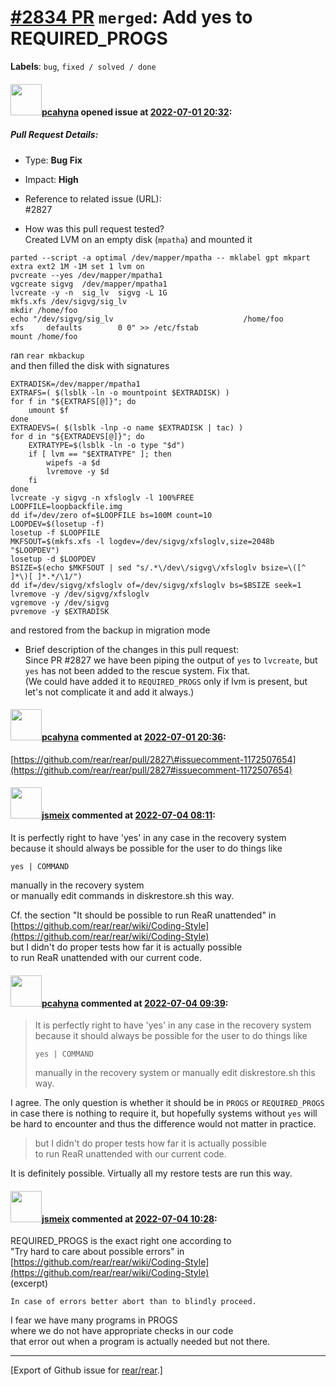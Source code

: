[\#2834 PR](https://github.com/rear/rear/pull/2834) `merged`: Add yes to REQUIRED\_PROGS
========================================================================================

**Labels**: `bug`, `fixed / solved / done`

#### <img src="https://avatars.githubusercontent.com/u/26300485?u=9105d243bc9f7ade463a3e52e8dd13fa67837158&v=4" width="50">[pcahyna](https://github.com/pcahyna) opened issue at [2022-07-01 20:32](https://github.com/rear/rear/pull/2834):

##### Pull Request Details:

-   Type: **Bug Fix**

-   Impact: **High**

-   Reference to related issue (URL):  
    \#2827

-   How was this pull request tested?  
    Created LVM on an empty disk (`mpatha`) and mounted it

<!-- -->

    parted --script -a optimal /dev/mapper/mpatha -- mklabel gpt mkpart extra ext2 1M -1M set 1 lvm on
    pvcreate --yes /dev/mapper/mpatha1
    vgcreate sigvg  /dev/mapper/mpatha1
    lvcreate -y -n  sig_lv  sigvg -L 1G
    mkfs.xfs /dev/sigvg/sig_lv
    mkdir /home/foo
    echo "/dev/sigvg/sig_lv                             /home/foo                   xfs     defaults        0 0" >> /etc/fstab
    mount /home/foo

ran `rear mkbackup`  
and then filled the disk with signatures

    EXTRADISK=/dev/mapper/mpatha1
    EXTRAFS=( $(lsblk -ln -o mountpoint $EXTRADISK) )
    for f in "${EXTRAFS[@]}"; do
        umount $f
    done
    EXTRADEVS=( $(lsblk -lnp -o name $EXTRADISK | tac) )
    for d in "${EXTRADEVS[@]}"; do
        EXTRATYPE=$(lsblk -ln -o type "$d")
        if [ lvm == "$EXTRATYPE" ]; then
            wipefs -a $d
            lvremove -y $d
        fi
    done
    lvcreate -y sigvg -n xfsloglv -l 100%FREE
    LOOPFILE=loopbackfile.img
    dd if=/dev/zero of=$LOOPFILE bs=100M count=10
    LOOPDEV=$(losetup -f)
    losetup -f $LOOPFILE
    MKFSOUT=$(mkfs.xfs -l logdev=/dev/sigvg/xfsloglv,size=2048b "$LOOPDEV")
    losetup -d $LOOPDEV
    BSIZE=$(echo $MKFSOUT | sed "s/.*\/dev\/sigvg\/xfsloglv bsize=\([^ ]*\)[ ]*.*/\1/")
    dd if=/dev/sigvg/xfsloglv of=/dev/sigvg/xfsloglv bs=$BSIZE seek=1
    lvremove -y /dev/sigvg/xfsloglv
    vgremove -y /dev/sigvg
    pvremove -y $EXTRADISK

and restored from the backup in migration mode

-   Brief description of the changes in this pull request:  
    Since PR \#2827 we have been piping the output of `yes` to
    `lvcreate`, but `yes` has not been added to the rescue system. Fix
    that.  
    (We could have added it to `REQUIRED_PROGS` only if lvm is present,
    but let's not complicate it and add it always.)

#### <img src="https://avatars.githubusercontent.com/u/26300485?u=9105d243bc9f7ade463a3e52e8dd13fa67837158&v=4" width="50">[pcahyna](https://github.com/pcahyna) commented at [2022-07-01 20:36](https://github.com/rear/rear/pull/2834#issuecomment-1172696655):

[https://github.com/rear/rear/pull/2827\#issuecomment-1172507654](https://github.com/rear/rear/pull/2827#issuecomment-1172507654)

#### <img src="https://avatars.githubusercontent.com/u/1788608?u=925fc54e2ce01551392622446ece427f51e2f0ce&v=4" width="50">[jsmeix](https://github.com/jsmeix) commented at [2022-07-04 08:11](https://github.com/rear/rear/pull/2834#issuecomment-1173496263):

It is perfectly right to have 'yes' in any case in the recovery system  
because it should always be possible for the user to do things like

    yes | COMMAND

manually in the recovery system  
or manually edit commands in diskrestore.sh this way.

Cf. the section "It should be possible to run ReaR unattended" in  
[https://github.com/rear/rear/wiki/Coding-Style](https://github.com/rear/rear/wiki/Coding-Style)  
but I didn't do proper tests how far it is actually possible  
to run ReaR unattended with our current code.

#### <img src="https://avatars.githubusercontent.com/u/26300485?u=9105d243bc9f7ade463a3e52e8dd13fa67837158&v=4" width="50">[pcahyna](https://github.com/pcahyna) commented at [2022-07-04 09:39](https://github.com/rear/rear/pull/2834#issuecomment-1173593978):

> It is perfectly right to have 'yes' in any case in the recovery system
> because it should always be possible for the user to do things like
>
>     yes | COMMAND
>
> manually in the recovery system or manually edit diskrestore.sh this
> way.

I agree. The only question is whether it should be in `PROGS` or
`REQUIRED_PROGS` in case there is nothing to require it, but hopefully
systems without `yes` will be hard to encounter and thus the difference
would not matter in practice.

> but I didn't do proper tests how far it is actually possible  
> to run ReaR unattended with our current code.

It is definitely possible. Virtually all my restore tests are run this
way.

#### <img src="https://avatars.githubusercontent.com/u/1788608?u=925fc54e2ce01551392622446ece427f51e2f0ce&v=4" width="50">[jsmeix](https://github.com/jsmeix) commented at [2022-07-04 10:28](https://github.com/rear/rear/pull/2834#issuecomment-1173646968):

REQUIRED\_PROGS is the exact right one according to  
"Try hard to care about possible errors" in  
[https://github.com/rear/rear/wiki/Coding-Style](https://github.com/rear/rear/wiki/Coding-Style)  
(excerpt)

    In case of errors better abort than to blindly proceed.

I fear we have many programs in PROGS  
where we do not have appropriate checks in our code  
that error out when a program is actually needed but not there.

------------------------------------------------------------------------

\[Export of Github issue for
[rear/rear](https://github.com/rear/rear).\]
